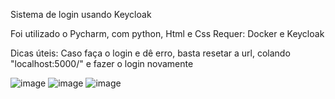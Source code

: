 Sistema de login usando Keycloak

Foi utilizado o Pycharm, com python, Html e Css
Requer: Docker e Keycloak

Dicas úteis: Caso faça o login e dê erro, basta resetar a url, colando "localhost:5000/" e fazer o login novamente

![image](https://github.com/user-attachments/assets/4423d151-0817-460d-8661-ff0887370bc6)
![image](https://github.com/user-attachments/assets/0b466537-55dd-4867-b2b0-c89e175fd3fd)
![image](https://github.com/user-attachments/assets/31a79737-a0af-47f5-86d4-3801831df073)
